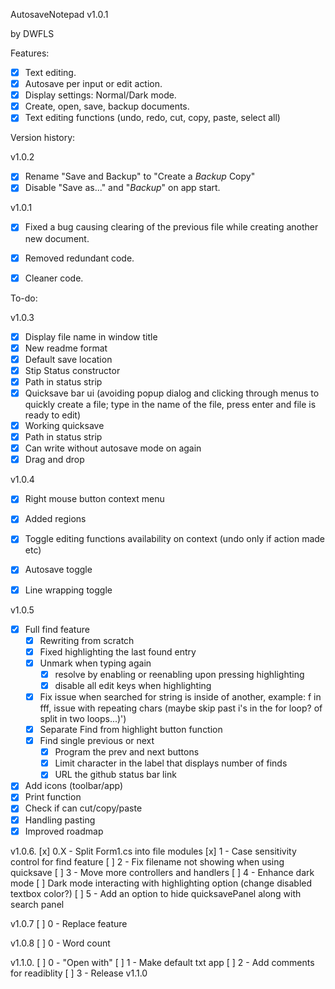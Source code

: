 AutosaveNotepad v1.0.1


by DWFLS


Features:
- [x] Text editing.
- [x] Autosave per input or edit action.
- [x] Display settings: Normal/Dark mode.
- [x] Create, open, save, backup documents.
- [x] Text editing functions (undo, redo, cut, copy, paste, select all)

Version history:

v1.0.2

- [x] Rename "Save and Backup" to "Create a *Backup* Copy"
- [x] Disable "Save as..." and "*Backup*" on app start.

v1.0.1

- [x] Fixed a bug causing clearing of the previous file while creating another new document.
- [x] Removed redundant code.
- [x] Cleaner code.


To-do:

v1.0.3

- [x] Display file name in window title
- [x] New readme format
- [x] Default save location
- [x] Stip Status constructor
- [x] Path in status strip
- [x] Quicksave bar ui (avoiding popup dialog and clicking through menus to quickly create a file; type in the name of the file, press enter and file is ready to edit)
- [x] Working quicksave
- [x] Path in status strip
- [x] Can write without autosave mode on again
- [x] Drag and drop

v1.0.4

- [x] Right mouse button context menu
- [x] Added regions
- [x] Toggle editing functions availability on context (undo only if action made etc)
- [x] Autosave toggle
- [x] Line wrapping toggle



v1.0.5
- [x] Full find feature
	- [x] Rewriting from scratch
	- [x] Fixed highlighting the last found entry
	- [x] Unmark when typing again
		- [x] resolve by enabling or reenabling upon pressing highlighting
		- [x] disable all edit keys when highlighting
	- [x] Fix issue when searched for string is inside of another, example: f in fff, issue with repeating chars (maybe skip past i's in the for loop? of split in two loops...)')
	- [x] Separate Find from highlight button function
	- [x] Find single previous or next		
		- [x] Program the prev and next buttons
		- [x] Limit character in the label that displays number of finds
		- [x] URL the github status bar link
- [x] Add icons (toolbar/app)
- [x] Print function
- [x] Check if can cut/copy/paste
- [x] Handling pasting
- [x] Improved roadmap

v1.0.6.
[x] 0.X - Split Form1.cs into file modules
[x] 1 - Case sensitivity control for find feature
[ ] 2 - Fix filename not showing when using quicksave
[ ] 3 - Move more controllers and handlers
[ ] 4 - Enhance dark mode
	[ ] Dark mode interacting with highlighting option (change disabled textbox color?)
[ ] 5 - Add an option to hide quicksavePanel along with search panel


v1.0.7
[ ] 0 - Replace feature

v1.0.8
[ ] 0 -  Word count

v1.1.0.
[ ] 0 - "Open with"
[ ] 1 - Make default txt app
[ ] 2 - Add comments for readiblity
[ ] 3 - Release v1.1.0